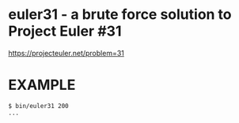 # euler31 - a brute force solution to Project Euler #31

https://projecteuler.net/problem=31

# EXAMPLE

```
$ bin/euler31 200
...
```
